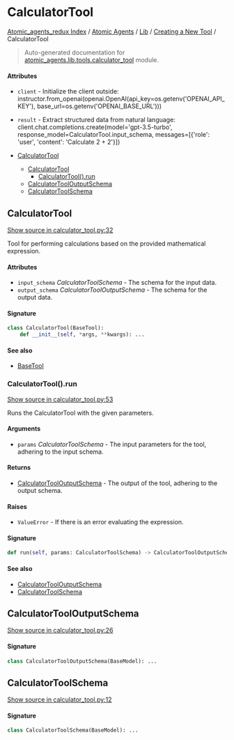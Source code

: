 # CalculatorTool

[Atomic_agents_redux Index](../../../README.md#atomic_agents_redux-index) / [Atomic Agents](../../index.md#atomic-agents) / [Lib](../index.md#lib) / [Creating a New Tool](./index.md#creating-a-new-tool) / CalculatorTool

> Auto-generated documentation for [atomic_agents.lib.tools.calculator_tool](../../../../atomic_agents/lib/tools/calculator_tool.py) module.

#### Attributes

- `client` - Initialize the client outside: instructor.from_openai(openai.OpenAI(api_key=os.getenv('OPENAI_API_KEY'), base_url=os.getenv('OPENAI_BASE_URL')))

- `result` - Extract structured data from natural language: client.chat.completions.create(model='gpt-3.5-turbo', response_model=CalculatorTool.input_schema, messages=[{'role': 'user', 'content': 'Calculate 2 + 2'}])


- [CalculatorTool](#calculatortool)
  - [CalculatorTool](#calculatortool-1)
    - [CalculatorTool().run](#calculatortool()run)
  - [CalculatorToolOutputSchema](#calculatortooloutputschema)
  - [CalculatorToolSchema](#calculatortoolschema)

## CalculatorTool

[Show source in calculator_tool.py:32](../../../../atomic_agents/lib/tools/calculator_tool.py#L32)

Tool for performing calculations based on the provided mathematical expression.

#### Attributes

- `input_schema` *CalculatorToolSchema* - The schema for the input data.
- `output_schema` *CalculatorToolOutputSchema* - The schema for the output data.

#### Signature

```python
class CalculatorTool(BaseTool):
    def __init__(self, *args, **kwargs): ...
```

#### See also

- [BaseTool](./base.md#basetool)

### CalculatorTool().run

[Show source in calculator_tool.py:53](../../../../atomic_agents/lib/tools/calculator_tool.py#L53)

Runs the CalculatorTool with the given parameters.

#### Arguments

- `params` *CalculatorToolSchema* - The input parameters for the tool, adhering to the input schema.

#### Returns

- [CalculatorToolOutputSchema](#calculatortooloutputschema) - The output of the tool, adhering to the output schema.

#### Raises

- `ValueError` - If there is an error evaluating the expression.

#### Signature

```python
def run(self, params: CalculatorToolSchema) -> CalculatorToolOutputSchema: ...
```

#### See also

- [CalculatorToolOutputSchema](#calculatortooloutputschema)
- [CalculatorToolSchema](#calculatortoolschema)



## CalculatorToolOutputSchema

[Show source in calculator_tool.py:26](../../../../atomic_agents/lib/tools/calculator_tool.py#L26)

#### Signature

```python
class CalculatorToolOutputSchema(BaseModel): ...
```



## CalculatorToolSchema

[Show source in calculator_tool.py:12](../../../../atomic_agents/lib/tools/calculator_tool.py#L12)

#### Signature

```python
class CalculatorToolSchema(BaseModel): ...
```
